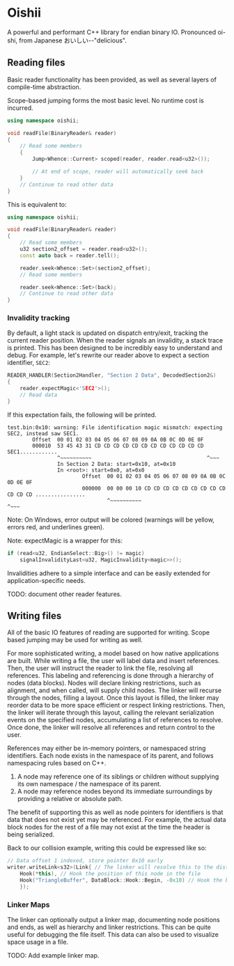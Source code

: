 # Oishii

A powerful and performant C++ library for endian binary IO.
Pronounced oi-shi, from Japanese おいしい--"delicious".

## Reading files

Basic reader functionality has been provided, as well as several layers of compile-time abstraction.

Scope-based jumping forms the most basic level. No runtime cost is incurred.

```cpp
using namespace oishii;

void readFile(BinaryReader& reader)
{
	// Read some members
	{
		Jump<Whence::Current> scoped(reader, reader.read<u32>());

		// At end of scope, reader will automatically seek back
	}
	// Continue to read other data
}
```

This is equivalent to:

```cpp
using namespace oishii;

void readFile(BinaryReader& reader)
{
	// Read some members
	u32 section2_offset = reader.read<u32>();
	const auto back = reader.tell();

	reader.seek<Whence::Set>(section2_offset);
	// Read some members

	reader.seek<Whence::Set>(back);
	// Continue to read other data
}
```

### Invalidity tracking

By default, a light stack is updated on dispatch entry/exit, tracking the current reader position.
When the reader signals an invalidity, a stack trace is printed. This has been designed to be incredibly easy to understand and debug.
For example, let's rewrite our reader above to expect a section identifier, `SEC2`:
```cpp
READER_HANDLER(Section2Handler, "Section 2 Data", DecodedSection2&)
{
	reader.expectMagic<'SEC2'>();
	// Read data
}
```
If this expectation fails, the following will be printed.
```
test.bin:0x10: warning: File identification magic mismatch: expecting SEC2, instead saw SEC1.
        Offset  00 01 02 03 04 05 06 07 08 09 0A 0B 0C 0D 0E 0F
        000010  53 45 43 31 CD CD CD CD CD CD CD CD CD CD CD CD SEC1............
                ^~~~~~~~~~~                                     ^~~~
                In Section 2 Data: start=0x10, at=0x10
                In <root>: start=0x0, at=0x0
                        Offset  00 01 02 03 04 05 06 07 08 09 0A 0B 0C 0D 0E 0F
                        000000  00 00 00 10 CD CD CD CD CD CD CD CD CD CD CD CD ................
                                ^~~~~~~~~~~                                     ^~~~
```
Note: On Windows, error output will be colored (warnings will be yellow, errors red, and underlines green).

Note: expectMagic<magic> is a wrapper for this:
```cpp
if (read<u32, EndianSelect::Big>() != magic)
	signalInvalidityLast<u32, MagicInvalidity<magic>>();
```
Invalidities adhere to a simple interface and can be easily extended for application-specific needs.

TODO: document other reader features.


## Writing files
All of the basic IO features of reading are supported for writing. Scope based jumping may be used for writing as well.

For more sophisticated writing, a model based on how native applications are built. While writing a file, the user will label data and insert references. Then, the user will instruct the reader to link the file, resolving all references.
This labeling and referencing is done through a hierarchy of nodes (data blocks). Nodes will declare linking restrictions, such as alignment, and when called, will supply child nodes. The linker will recurse through the nodes, filling a layout. Once this layout is filled, the linker may reorder data to be more space efficient or respect linking restrictions. Then, the linker will iterate through this layout, calling the relevant serialization events on the specified nodes, accumulating a list of references to resolve. Once done, the linker will resolve all references and return control to the user.

References may either be in-memory pointers, or namespaced string identifiers. Each node exists in the namespace of its parent, and follows namespacing rules based on C++.
1) A node may reference one of its siblings or children without supplying its own namespace / the namespace of its parent.
2) A node may reference nodes beyond its immediate surroundings by providing a relative or absolute path.

The benefit of supporting this as well as node pointers for identifiers is that data that does not exist yet may be referenced. For example, the actual data block nodes for the rest of a file may not exist at the time the header is being serialized.

Back to our collision example, writing this could be expressed like so:
```cpp
// Data offset 1 indexed, store pointer 0x10 early
writer.writeLink<s32>(Link{ // The linker will resolve this to the distance between hooks
	Hook(*this), // Hook the position of this node in the file
	Hook("TriangleBuffer", DataBlock::Hook::Begin, -0x10) // Hook the beginning of the TriangleBuffer, minus our translation.
	});
```

### Linker Maps

The linker can optionally output a linker map, documenting node positions and ends, as well as hierarchy and linker restrictions. This can be quite useful for debugging the file itself.
This data can also be used to visualize space usage in a file.

TODO: Add example linker map.

